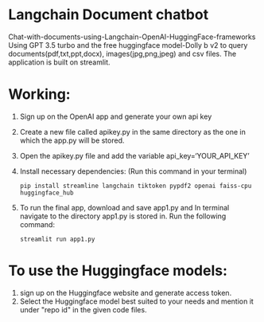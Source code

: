 # Langchain Document chatbot 
Chat-with-documents-using-Langchain-OpenAI-HuggingFace-frameworks
Using GPT 3.5 turbo and the free huggingface model-Dolly b v2 to query documents(pdf,txt,ppt,docx), images(jpg,png,jpeg) and csv files. The application is built on streamlit. 

# Working: 
1. Sign up on the OpenAI app and generate your own api key 
2. Create a new file called apikey.py in the same directory as the one in which the app.py will be stored. 
3. Open the apikey.py file and add the variable api_key=‘YOUR_API_KEY’ 
4. Install necessary dependencies: (Run this command in your terminal)
   ```
   pip install streamline langchain tiktoken pypdf2 openai faiss-cpu huggingface_hub
   ```

6. To run the final app, download and save app1.py and In terminal navigate to the directory app1.py is stored in. 
   Run the following command:
   ```
   streamlit run app1.py
   ```
  

# To use the Huggingface models: 
1. sign up on the Huggingface website and generate access token. 
2. Select the Huggingface model best suited to your needs and mention it under "repo id" in the given code files. 
